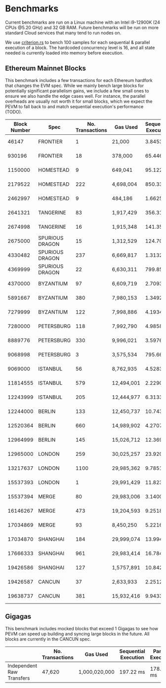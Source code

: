 # Benchmarks

Current benchmarks are run on a Linux machine with an Intel i9-12900K (24 CPUs @5.20 GHz) and 32 GB RAM. Future benchmarks will be run on more standard Cloud services that many tend to run nodes on.

We use [criterion.rs](https://github.com/bheisler/criterion.rs) to bench 100 samples for each sequential & parallel execution of a block. The hardcoded concurrency level is 16, and all state needed is currently loaded into memory before execution.

## Ethereum Mainnet Blocks

This benchmark includes a few transactions for each Ethereum hardfork that changes the EVM spec. While we mainly bench large blocks for potentially significant parallelism gains, we include a few small ones to ensure we also handle the edge cases well. For instance, the parallel overheads are usually not worth it for small blocks, which we expect the PEVM to fall back to and match sequential execution's performance (TODO).

| Block Number | Spec            | No. Transactions | Gas Used   | Sequential Execution | Parallel Execution | P / S    |
| ------------ | --------------- | ---------------- | ---------- | -------------------- | ------------------ | -------- |
| 46147        | FRONTIER        | 1                | 21,000     | 3.8453 µs            | 5.6876 µs          | 1.48     |
| 930196       | FRONTIER        | 18               | 378,000    | 65.446 µs            | 149.87 µs          | 2.29     |
| 1150000      | HOMESTEAD       | 9                | 649,041    | 95.122 µs            | 168.35 µs          | 1.77     |
| 2179522      | HOMESTEAD       | 222              | 4,698,004  | 850.33 µs            | 2.0174 ms          | 2.37     |
| 2462997      | HOMESTEAD       | 9                | 484,186    | 1.6625 ms            | 2.0523 ms          | 1.23     |
| 2641321      | TANGERINE       | 83               | 1,917,429  | 356.31 µs            | 820.41 µs          | 2.3      |
| 2674998      | TANGERINE       | 16               | 1,915,348  | 141.35 µs            | 176.27 µs          | 1.25     |
| 2675000      | SPURIOUS DRAGON | 15               | 1,312,529  | 124.70 µs            | 186.45 µs          | 1.5      |
| 4330482      | SPURIOUS DRAGON | 237              | 6,669,817  | 1.3132 ms            | 1.2231 ms          | **0.93** |
| 4369999      | SPURIOUS DRAGON | 22               | 6,630,311  | 799.85 µs            | 555.13 µs          | **0.69** |
| 4370000      | BYZANTIUM       | 97               | 6,609,719  | 2.7093 ms            | 5.7316 ms          | 2.12     |
| 5891667      | BYZANTIUM       | 380              | 7,980,153  | 1.3492 ms            | 2.9597 ms          | 2.19     |
| 7279999      | BYZANTIUM       | 122              | 7,998,886  | 4.1934 ms            | 1.8965 ms          | **0.45** |
| 7280000      | PETERSBURG      | 118              | 7,992,790  | 4.9858 ms            | 3.5461 ms          | **0.71** |
| 8889776      | PETERSBURG      | 330              | 9,996,021  | 3.5976 ms            | 2.9710 ms          | **0.83** |
| 9068998      | PETERSBURG      | 3                | 3,575,534  | 795.66 µs            | 1.2357 ms          | 1.55     |
| 9069000      | ISTANBUL        | 56               | 8,762,935  | 4.5283 ms            | 5.1635 ms          | 1.14     |
| 11814555     | ISTANBUL        | 579              | 12,494,001 | 2.2290 ms            | 4.6550 ms          | 2.09     |
| 12243999     | ISTANBUL        | 205              | 12,444,977 | 6.3133 ms            | 6.0567 ms          | **0.96** |
| 12244000     | BERLIN          | 133              | 12,450,737 | 10.743 ms            | 13.637 ms          | 1.27     |
| 12520364     | BERLIN          | 660              | 14,989,902 | 4.2707 ms            | 7.7505 ms          | 1.81     |
| 12964999     | BERLIN          | 145              | 15,026,712 | 12.369 ms            | 15.930 ms          | 1.29     |
| 12965000     | LONDON          | 259              | 30,025,257 | 23.920 ms            | 14.621 ms          | **0.61** |
| 13217637     | LONDON          | 1100             | 29,985,362 | 9.7851 ms            | 10.406 ms          | 1.06     |
| 15537393     | LONDON          | 1                | 29,991,429 | 11.823 µs            | 26.065 µs          | 2.2      |
| 15537394     | MERGE           | 80               | 29,983,006 | 3.1400 ms            | 4.6428 ms          | 1.48     |
| 16146267     | MERGE           | 473              | 19,204,593 | 9.2518 ms            | 5.4956 ms          | **0.59** |
| 17034869     | MERGE           | 93               | 8,450,250  | 5.2216 ms            | 4.7381 ms          | **0.91** |
| 17034870     | SHANGHAI        | 184              | 29,999,074 | 13.994 ms            | 16.896 ms          | 1.21     |
| 17666333     | SHANGHAI        | 961              | 29,983,414 | 16.784 ms            | 11.785 ms          | **0.7**  |
| 19426586     | SHANGHAI        | 127              | 1,5757,891 | 10.842 ms            | 15.366 ms          | 1.42     |
| 19426587     | CANCUN          | 37               | 2,633,933  | 2.2512 ms            | 2.3684 ms          | 1.05     |
| 19638737     | CANCUN          | 381              | 15,932,416 | 9.9433 ms            | 12.313 ms          | 1.24     |

## Gigagas

This benchmark includes mocked blocks that exceed 1 Gigagas to see how PEVM can speed up building and syncing large blocks in the future. All blocks are currently in the CANCUN spec.

|                           | No. Transactions | Gas Used      | Sequential Execution | Parallel Execution | P / S   |
| ------------------------- | ---------------- | ------------- | -------------------- | ------------------ | ------- |
| Independent Raw Transfers | 47,620           | 1,000,020,000 | 197.22 ms            | 178.64 ms          | **91%** |
